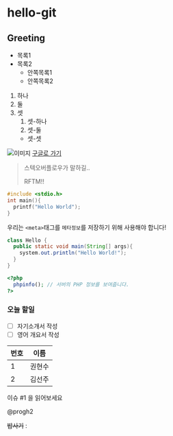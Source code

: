 # hello-git
## Greeting

* 목록1
* 목록2
  * 안쪽목록1
  * 안쪽목록2
  
1. 하나
1. 둘
1. 셋
   1. 셋-하나
   2. 셋-둘
   * 셋-셋
  
![이미지](https://www.google.com/images/branding/googlelogo/2x/googlelogo_color_272x92dp.png)
[구글로 가기](https://www.google.com/)

> 스텍오버플로우가 말하길..
>
> RFTM!!

```c
#include <stdio.h>
int main(){
  printf("Hello World");
}
```

우리는 `<meta>`태그를 `메타정보`를 저장하기 위해 사용해야 합니다!
```java
class Hello {
  public static void main(String[] args){
    system.out.println("Hello World!");
  }
}
```

```php
<?php
  phpinfo(); // 서버의 PHP 정보를 보여줍니다.
?>
```

### 오늘 할일
- [ ] 자기소개서 작성
- [ ] 영어 개요서 작성

| 번호 | 이름 |
| ---- | ----|
| 1 | 권현수 |
| 2 | 김선주 |

이슈 #1 을 읽어보세요

@progh2

~~밥사기~~
:
